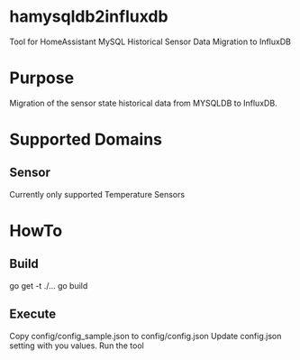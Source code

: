 # hamysqldb2influxdb
Tool for HomeAssistant MySQL Historical Sensor Data Migration to InfluxDB
# Purpose
Migration of the sensor state historical data from MYSQLDB to InfluxDB.
# Supported Domains
## Sensor
Currently only supported Temperature Sensors
# HowTo
## Build
go get -t ./...
go build
## Execute
Copy config/config_sample.json to config/config.json
Update config.json setting with you values.
Run the tool
